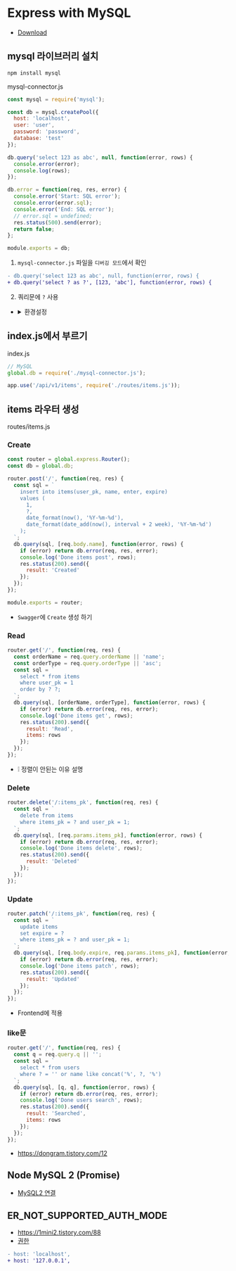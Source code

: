 # Express with MySQL
* [Download](https://github.com/ovdncids/vue-curriculum/raw/master/download/express-server.zip)

## mysql 라이브러리 설치
```sh
npm install mysql
```

mysql-connector.js
```js
const mysql = require('mysql');

const db = mysql.createPool({
  host: 'localhost',
  user: 'user',
  password: 'password',
  database: 'test'
});

db.query('select 123 as abc', null, function(error, rows) {
  console.error(error);
  console.log(rows);
});

db.error = function(req, res, error) {
  console.error('Start: SQL error');
  console.error(error.sql);
  console.error('End: SQL error');
  // error.sql = undefined;
  res.status(500).send(error);
  return false;
};

module.exports = db;
```

1. `mysql-connector.js` 파일을 `디버깅 모드`에서 확인

```diff
- db.query('select 123 as abc', null, function(error, rows) {
+ db.query('select ? as ?', [123, 'abc'], function(error, rows) {
```

2. 쿼리문에 `?` 사용
* <details><summary>환경설정</summary>

  ```js
  const connections = {
    product: {
      host: 'localhost',
      user: 'user',
      password: 'password',
      database: 'test'
    },
    dev: {
      host: 'localhost',
      user: 'user',
      password: 'password',
      database: 'test'
    }
  };
  process.env.NODE_ENV = 'product';
  if (process.env.USER === 'ec2-user') {
    process.env.NODE_ENV = 'dev';
  }
  const db = mysql.createPool(connections[process.env.NODE_ENV]);
  ```
</details>

## index.js에서 부르기
index.js
```js
// MySQL
global.db = require('./mysql-connector.js');
```
```js
app.use('/api/v1/items', require('./routes/items.js'));
```

## items 라우터 생성
routes/items.js

### Create
```js
const router = global.express.Router();
const db = global.db;

router.post('/', function(req, res) {
  const sql = `
    insert into items(user_pk, name, enter, expire)
    values (
      1,
      ?,
      date_format(now(), '%Y-%m-%d'),
      date_format(date_add(now(), interval + 2 week), '%Y-%m-%d')
    );
  `;
  db.query(sql, [req.body.name], function(error, rows) {
    if (error) return db.error(req, res, error);
    console.log('Done items post', rows);
    res.status(200).send({
      result: 'Created'
    });
  });
});

module.exports = router;
```
* `Swagger`에 `Create` 생성 하기

### Read
```js
router.get('/', function(req, res) {
  const orderName = req.query.orderName || 'name';
  const orderType = req.query.orderType || 'asc';
  const sql = `
    select * from items
    where user_pk = 1
    order by ? ?;
  `;
  db.query(sql, [orderName, orderType], function(error, rows) {
    if (error) return db.error(req, res, error);
    console.log('Done items get', rows);
    res.status(200).send({
      result: 'Read',
      items: rows
    });
  });
});
```
* ❕ 정렬이 안된는 이유 설명

### Delete
```js
router.delete('/:items_pk', function(req, res) {
  const sql = `
    delete from items
    where items_pk = ? and user_pk = 1;
  `;
  db.query(sql, [req.params.items_pk], function(error, rows) {
    if (error) return db.error(req, res, error);
    console.log('Done items delete', rows);
    res.status(200).send({
      result: 'Deleted'
    });
  });
});
```

### Update
```js
router.patch('/:items_pk', function(req, res) {
  const sql = `
    update items
    set expire = ?
    where items_pk = ? and user_pk = 1;
  `;
  db.query(sql, [req.body.expire, req.params.items_pk], function(error, rows) {
    if (error) return db.error(req, res, error);
    console.log('Done items patch', rows);
    res.status(200).send({
      result: 'Updated'
    });
  });
});
```

* Frontend에 적용

### like문
```js
router.get('/', function(req, res) {
  const q = req.query.q || '';
  const sql = `
    select * from users
    where ? = '' or name like concat('%', ?, '%')
  `;
  db.query(sql, [q, q], function(error, rows) {
    if (error) return db.error(req, res, error);
    console.log('Done users search', rows);
    res.status(200).send({
      result: 'Searched',
      items: rows
    });
  });
});
```
* https://dongram.tistory.com/12

## Node MySQL 2 (Promise)
* [MySQL2 연결](https://github.com/ovdncids/react-curriculum/blob/master/Next-js-13.4.md#mysql2-%EC%97%B0%EA%B2%B0)

## ER_NOT_SUPPORTED_AUTH_MODE
* https://1mini2.tistory.com/88
* [권한](https://github.com/ovdncids/mysql-curriculum/blob/master/Grant.md#%EC%82%AC%EC%9A%A9%EC%9E%90-ip-%ED%97%88%EC%9A%A9)
```diff
- host: 'localhost',
+ host: '127.0.0.1',
```
